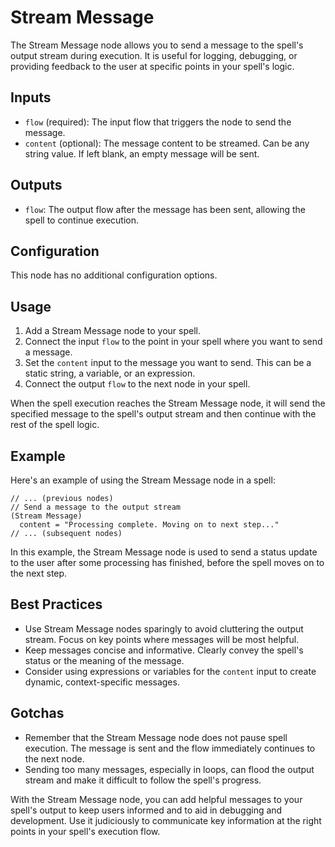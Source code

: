 # Stream Message

The Stream Message node allows you to send a message to the spell's output stream during execution. It is useful for logging, debugging, or providing feedback to the user at specific points in your spell's logic.

## Inputs

- `flow` (required): The input flow that triggers the node to send the message.
- `content` (optional): The message content to be streamed. Can be any string value. If left blank, an empty message will be sent.

## Outputs

- `flow`: The output flow after the message has been sent, allowing the spell to continue execution.

## Configuration

This node has no additional configuration options.

## Usage

1. Add a Stream Message node to your spell.
2. Connect the input `flow` to the point in your spell where you want to send a message.
3. Set the `content` input to the message you want to send. This can be a static string, a variable, or an expression.
4. Connect the output `flow` to the next node in your spell.

When the spell execution reaches the Stream Message node, it will send the specified message to the spell's output stream and then continue with the rest of the spell logic.

## Example

Here's an example of using the Stream Message node in a spell:

```
// ... (previous nodes)
// Send a message to the output stream
(Stream Message)
  content = "Processing complete. Moving on to next step..."
// ... (subsequent nodes)
```

In this example, the Stream Message node is used to send a status update to the user after some processing has finished, before the spell moves on to the next step.

## Best Practices

- Use Stream Message nodes sparingly to avoid cluttering the output stream. Focus on key points where messages will be most helpful.
- Keep messages concise and informative. Clearly convey the spell's status or the meaning of the message.
- Consider using expressions or variables for the `content` input to create dynamic, context-specific messages.

## Gotchas

- Remember that the Stream Message node does not pause spell execution. The message is sent and the flow immediately continues to the next node.
- Sending too many messages, especially in loops, can flood the output stream and make it difficult to follow the spell's progress.

With the Stream Message node, you can add helpful messages to your spell's output to keep users informed and to aid in debugging and development. Use it judiciously to communicate key information at the right points in your spell's execution flow.